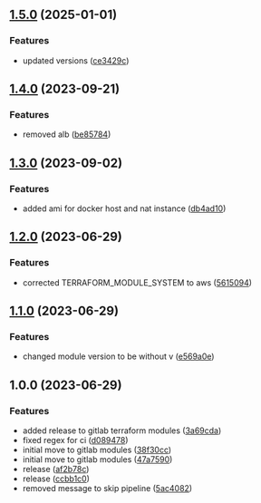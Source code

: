 ## [1.5.0](https://gitlab.com/systemsmystery/terraform-modules/terraform-module-prod-helper/compare/v1.4.0...v1.5.0) (2025-01-01)

### Features

* updated versions ([ce3429c](https://gitlab.com/systemsmystery/terraform-modules/terraform-module-prod-helper/commit/ce3429ca223d6e513e39f01b67072ae38308660b))

## [1.4.0](https://gitlab.com/systemsmystery/terraform-modules/terraform-module-prod-helper/compare/v1.3.0...v1.4.0) (2023-09-21)


### Features

* removed alb ([be85784](https://gitlab.com/systemsmystery/terraform-modules/terraform-module-prod-helper/commit/be8578436b64b5b9eef79e2960809aa60a998e1c))

## [1.3.0](https://gitlab.com/systemsmystery/terraform-modules/terraform-module-prod-helper/compare/v1.2.0...v1.3.0) (2023-09-02)


### Features

* added ami for docker host and nat instance ([db4ad10](https://gitlab.com/systemsmystery/terraform-modules/terraform-module-prod-helper/commit/db4ad1061637668b7b59bd33af8c57989bac31be))

## [1.2.0](https://gitlab.com/systemsmystery/terraform-modules/terraform-module-prod-helper/compare/v1.1.0...v1.2.0) (2023-06-29)


### Features

* corrected TERRAFORM_MODULE_SYSTEM to aws ([5615094](https://gitlab.com/systemsmystery/terraform-modules/terraform-module-prod-helper/commit/561509409ae2dd93e111402633cd36730bbbb76c))

## [1.1.0](https://gitlab.com/systemsmystery/terraform-modules/terraform-module-prod-helper/compare/v1.0.0...v1.1.0) (2023-06-29)


### Features

* changed module version to be without v ([e569a0e](https://gitlab.com/systemsmystery/terraform-modules/terraform-module-prod-helper/commit/e569a0e38a147bdaac9ed57ad680f118f0470c98))

## 1.0.0 (2023-06-29)


### Features

* added release to gitlab terraform modules ([3a69cda](https://gitlab.com/systemsmystery/terraform-modules/terraform-module-prod-helper/commit/3a69cdae645308fb1452e26b8736d5263db2c50e))
* fixed regex for ci ([d089478](https://gitlab.com/systemsmystery/terraform-modules/terraform-module-prod-helper/commit/d0894789587b12b8a3279cf7e123115f759bcdca))
* initial move to gitlab modules ([38f30cc](https://gitlab.com/systemsmystery/terraform-modules/terraform-module-prod-helper/commit/38f30cc36d4ee54d224ef2eb84bd971caa6b4d66))
* initial move to gitlab modules ([47a7590](https://gitlab.com/systemsmystery/terraform-modules/terraform-module-prod-helper/commit/47a75907357fed8141222d006da5dd7cf1eb3862))
* release ([af2b78c](https://gitlab.com/systemsmystery/terraform-modules/terraform-module-prod-helper/commit/af2b78c08ed9341b8f572cc35efa380eba7dd2d3))
* release ([ccbb1c0](https://gitlab.com/systemsmystery/terraform-modules/terraform-module-prod-helper/commit/ccbb1c08ed77e2e528ba84de7ccb6e349ec3f5ea))
* removed message to skip pipeline ([5ac4082](https://gitlab.com/systemsmystery/terraform-modules/terraform-module-prod-helper/commit/5ac4082d7339fc9cbd426a6d9d8a4822c1e0e823))
